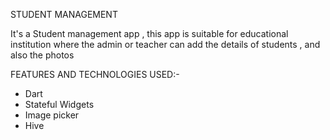 STUDENT MANAGEMENT

It's a Student management app , this app is suitable for educational institution where the admin or teacher can add the details of students , and also the photos

FEATURES AND TECHNOLOGIES USED:- 
 - Dart
 - Stateful Widgets
 - Image picker
 - Hive

